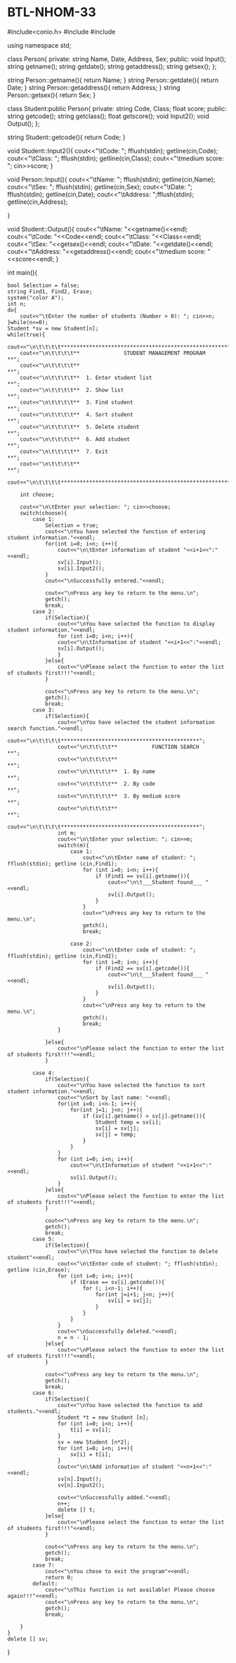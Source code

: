 # BTL-NHOM-33
#include<conio.h>
#include <iostream>
#include <string>

using namespace std;

class Person{
	private:
		string Name, Date, Address, Sex;
	public:
		void Input();
		string getname();
		string getdate();
		string getaddress();
		string getsex();
};

string Person::getname(){
	return Name;
}
string Person::getdate(){
	return Date;
}
string Person::getaddress(){
	return Address;
}
string Person::getsex(){
	return Sex;
}

class Student:public Person{
	private:
		string Code, Class;
		float score;
	public:
		string getcode();
		string getclass();
		float getscore();
		void Input2();
		void Output();
};

string Student::getcode(){
	return Code;
}

void Student::Input2(){
	cout<<"\tCode: "; fflush(stdin); getline(cin,Code);
	cout<<"\tClass: "; fflush(stdin); getline(cin,Class);
	cout<<"\tmedium score: "; cin>>score;
}

void Person::Input(){
	cout<<"\tName: "; fflush(stdin); getline(cin,Name);
	cout<<"\tSex: "; fflush(stdin); getline(cin,Sex);
	cout<<"\tDate: "; fflush(stdin); getline(cin,Date);
	cout<<"\tAddress: ";fflush(stdin); getline(cin,Address);
	
}

void Student::Output(){
	cout<<"\tName: "<<getname()<<endl;
	cout<<"\tCode: "<<Code<<endl;
	cout<<"\tClass: "<<Class<<endl;
	cout<<"\tSex: "<<getsex()<<endl;
	cout<<"\tDate: "<<getdate()<<endl;
	cout<<"\tAddress: "<<getaddress()<<endl;
	cout<<"\tmedium score: "<<score<<endl;
}

int main(){
	
	bool Selection = false;
	string Find1, Find2, Erase;
	system("color A");
	int n;
	do{
		cout<<"\tEnter the number of students (Number > 0): "; cin>>n;
	}while(n<=0);
    Student *sv = new Student[n];
	while(true){
		cout<<"\n\t\t\t\t*********************************************************";
    	cout<<"\n\t\t\t\t**              STUDENT MANAGEMENT PROGRAM             **";
    	cout<<"\n\t\t\t\t**                                                     **";
    	cout<<"\n\t\t\t\t**  1. Enter student list                              **";
    	cout<<"\n\t\t\t\t**  2. Show list                                       **";
   		cout<<"\n\t\t\t\t**  3. Find student                                    **";
    	cout<<"\n\t\t\t\t**  4. Sort student                                    **";
    	cout<<"\n\t\t\t\t**  5. Delete student                                  **";
    	cout<<"\n\t\t\t\t**  6. Add student                                     **";
    	cout<<"\n\t\t\t\t**  7. Exit                                            **";
    	cout<<"\n\t\t\t\t**                                                     **";
    	cout<<"\n\t\t\t\t*********************************************************";
    	
    	int choose;
    	
    	cout<<"\n\tEnter your selection: "; cin>>choose;
   		switch(choose){
    		case 1:
    			Selection = true;
    			cout<<"\nYou have selected the function of entering student information."<<endl;
    			for(int i=0; i<n; i++){
	    			cout<<"\n\tEnter information of student "<<i+1<<":"<<endl;
	    			sv[i].Input();
    				sv[i].Input2();
				}
				cout<<"\nSuccessfully entered."<<endl;
				
				cout<<"\nPress any key to return to the menu.\n";
				getch();
				break;
    		case 2:
    			if(Selection){
    				cout<<"\nYou have selected the function to display student information."<<endl;
    				for (int i=0; i<n; i++){
    				cout<<"\n\tInformation of student "<<i+1<<":"<<endl;
    				sv[i].Output();
					}
				}else{
					cout<<"\nPlease select the function to enter the list of students first!!!"<<endl;
				}
    			
    			cout<<"\nPress any key to return to the menu.\n";
				getch();
				break;
			case 3:
				if(Selection){
					cout<<"\nYou have selected the student information search function."<<endl;
					cout<<"\n\t\t\t\t********************************************";
   				 	cout<<"\n\t\t\t\t**           FUNCTION SEARCH              **";
  				  	cout<<"\n\t\t\t\t**                                        **";
  				  	cout<<"\n\t\t\t\t**  1. By name                            **";
    				cout<<"\n\t\t\t\t**  2. By code                            **";
					cout<<"\n\t\t\t\t**  3. By medium score                    **";
					cout<<"\n\t\t\t\t**                                        **";
    				cout<<"\n\t\t\t\t********************************************";
					int m;
					cout<<"\n\tEnter your selection: "; cin>>m;
					switch(m){
						case 1:
							cout<<"\n\tEnter name of student: "; fflush(stdin); getline (cin,Find1);
    						for (int i=0; i<n; i++){
    							if (Find1 == sv[i].getname()){
    								cout<<"\n\t___Student found___ "<<endl;
									sv[i].Output();
								}
							}
							cout<<"\nPress any key to return to the menu.\n";
							getch();
							break;
							
						case 2:
							cout<<"\n\tEnter code of student: "; fflush(stdin); getline (cin,Find2);
    						for (int i=0; i<n; i++){
    							if (Find2 == sv[i].getcode()){
    								cout<<"\n\t___Student found___ "<<endl;
									sv[i].Output();
								}
							}
							cout<<"\nPress any key to return to the menu.\n";
							getch();
							break;
					}
    				
				}else{
					cout<<"\nPlease select the function to enter the list of students first!!!"<<endl;
				}	
				
			case 4:
				if(Selection){
					cout<<"\nYou have selected the function to sort student information."<<endl;
    				cout<<"\nSort by last name: "<<endl;
    				for(int i=0; i<n-1; i++){
    					for(int j=1; j<n; j++){
    						if (sv[i].getname() > sv[j].getname()){
    							Student temp = sv[i];
    							sv[i] = sv[j];
    							sv[j] = temp;
							}
						}
					}
					for (int i=0; i<n; i++){
						cout<<"\n\tInformation of student "<<i+1<<":"<<endl;
    					sv[i].Output();
					}
				}else{
					cout<<"\nPlease select the function to enter the list of students first!!!"<<endl;
				}
    			
    			cout<<"\nPress any key to return to the menu.\n";
				getch();
				break;
			case 5:
				if(Selection){
					cout<<"\n\tYou have selected the function to delete student"<<endl;
    				cout<<"\n\tEnter code of student: "; fflush(stdin); getline (cin,Erase);
    				for (int i=0; i<n; i++){
    					if (Erase == sv[i].getcode()){
    						for (; i<n-1; i++){
    							for(int j=i+1; j<n; j++){
    								sv[i] = sv[j];
								}
							}
						}
					}
					cout<<"\nSuccessfully deleted."<<endl;
					n = n - 1;
				}else{
					cout<<"\nPlease select the function to enter the list of students first!!!"<<endl;
				}
    			
    			cout<<"\nPress any key to return to the menu.\n";
				getch();
				break;
			case 6:
				if(Selection){
					cout<<"\nYou have selected the function to add students."<<endl;
    				Student *t = new Student [n];
    				for (int i=0; i<n; i++){
    					t[i] = sv[i];
					}
					sv = new Student [n*2];
					for (int i=0; i<n; i++){
    					sv[i] = t[i];
					}
					cout<<"\n\tAdd information of student "<<n+1<<":"<<endl;
    				sv[n].Input();
    				sv[n].Input2();
    				
    				cout<<"\nSuccessfully added."<<endl;
    				n++;
    				delete [] t;
				}else{
					cout<<"\nPlease select the function to enter the list of students first!!!"<<endl;
				}
    			
    			cout<<"\nPress any key to return to the menu.\n";
				getch();
				break;
			case 7:
				cout<<"\nYou chose to exit the program"<<endl;
				return 0;
			default:
				cout<<"\nThis function is not available! Please choose again!!!"<<endl;
				cout<<"\nPress any key to return to the menu.\n";
				getch();
				break;
			
		}
	}
	delete [] sv;
}
